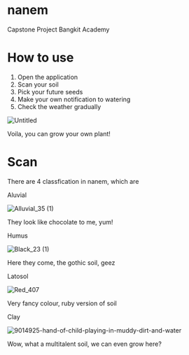 # nanem
Capstone Project Bangkit Academy

# How to use
1. Open the application
2. Scan your soil
3. Pick your future seeds
4. Make your own notification to watering
5. Check the weather gradually

![Untitled](https://user-images.githubusercontent.com/74973390/120377950-fe365500-c347-11eb-82ce-0bd3c8ed1f25.gif)

Voila, you can grow your own plant!

# Scan
There are 4 classfication in nanem, which are

Aluvial

![Alluvial_35 (1)](https://user-images.githubusercontent.com/74973390/120382744-393b8700-c34e-11eb-89b0-bef9151a66e4.jpeg)

They look like chocolate to me, yum!

Humus

![Black_23 (1)](https://user-images.githubusercontent.com/74973390/120383461-19589300-c34f-11eb-8ddd-a35b9f3ccf7a.jpeg)

Here they come, the gothic soil, geez

Latosol

![Red_407](https://user-images.githubusercontent.com/74973390/120382460-dea22b00-c34d-11eb-9ab0-35ff04fa787c.jpeg)

Very fancy colour, ruby version of soil

Clay

![9014925-hand-of-child-playing-in-muddy-dirt-and-water](https://user-images.githubusercontent.com/74973390/120383500-26758200-c34f-11eb-8864-8830d25564b4.jpg)

Wow, what a multitalent soil, we can even grow here?




